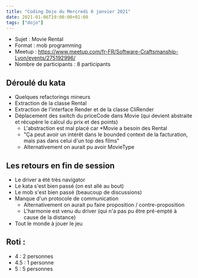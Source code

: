 ```yaml
---
title: "Coding Dojo du Mercredi 6 janvier 2021"
date: 2021-01-06T19:00:00+01:00
tags: ["dojo"]
---
```


- Sujet : Movie Rental
- Format : mob programming
- Meetup : https://www.meetup.com/fr-FR/Software-Craftsmanship-Lyon/events/275192996/
- Nombre de participants : 8 participants

## Déroulé du kata

 - Quelques refactorings mineurs
 - Extraction de la classe Rental
 - Extraction de l'interface Render et de la classe CliRender
 - Déplacement des switch du priceCode dans Movie (qui devient abstraite et récupère le calcul du prix et des points)
   - L'abstraction est mal placé car *Movie a besoin des Rental
   - "Ça peut avoir un intérêt dans le bounded context de la facturation, mais pas dans celui d'un top des films"
   - Alternativement on aurait pu avoir MovieType

## Les retours en fin de session

 - Le driver a été très navigator
 - Le kata s'est bien passé (on est allé au bout)
 - Le mob s'est bien passé (beaucoup de discussions)
 - Manque d'un protocole de communication
   - Alternativement on aurait pu faire proposition / contre-proposition
   - L'harmonie est venu du driver (qui n'a pas pu être pré-empté à cause de la distance)
 - Tout le monde à jouer le jeu

## Roti :
- 4 : 2 personnes
- 4.5 : 1 personne
- 5 : 5 personnes
